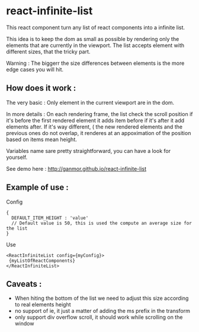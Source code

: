 react-infinite-list
===================

This react component turn any list of react components into a infinite list.

This idea is to keep the dom as small as possible by rendering only the elements that are currently in the viewport.
The list accepts element with different sizes, that the tricky part.


Warning : The biggerr the size differences between elements is the more edge cases you will hit.


How does it work :
-----------------

The very basic : 
Only element in the current viewport are in the dom.

In more details :
On each rendering frame, the list check the scroll position if it's before the first rendered element it adds item before if it's after it add elements after. 
If it's way different, ( the new rendered elements and the previous ones do not overlap, it renderes at an appoximation of the position based on items mean height.

Variables name sare pretty straightforward, you can have a look for yourself.

See demo here : http://ganmor.github.io/react-infinite-list

Example of use :
--------------

Config
```
{
  DEFAULT_ITEM_HEIGHT : 'value'
  // Default value is 50, this is used the compute an average size for the list
}
```

Use
 ```
<ReactInfiniteList config={myConfig}>
  {myListOfReactComponents}
</ReactInfiniteList>
 ```
 
Caveats :
------ 
- When hiting the bottom of the list we need to adjust this size according to real elements height
- no support of ie, it just a matter of adding the ms prefix in the transform
- only support div overflow scroll, it should work while scrolling on the window

